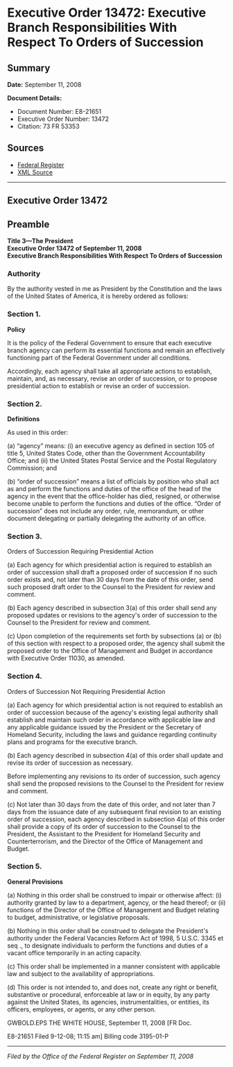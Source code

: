 # Executive Order 13472: Executive Branch Responsibilities With Respect To Orders of Succession

## Summary

**Date:** September 11, 2008

**Document Details:**
- Document Number: E8-21651
- Executive Order Number: 13472
- Citation: 73 FR 53353

## Sources
- [Federal Register](https://www.federalregister.gov/documents/2008/09/15/E8-21651/executive-branch-responsibilities-with-respect-to-orders-of-succession)
- [XML Source](https://www.federalregister.gov/documents/full_text/xml/2008/09/15/E8-21651.xml)

---

## Executive Order 13472

## Preamble

**Title 3—The President**  
**Executive Order 13472 of September 11, 2008**  
**Executive Branch Responsibilities With Respect To Orders of Succession**

### Authority

By the authority vested in me as President by the Constitution and the laws of the United States of America, it is hereby ordered as follows:
### Section 1.

**Policy**

It is the policy of the Federal Government to ensure that each executive branch agency can perform its essential functions and remain an effectively functioning part of the Federal Government under all conditions.

Accordingly, each agency shall take all appropriate actions to establish, maintain, and, as necessary, revise an order of succession, or to propose presidential action to establish or revise an order of succession.
### Section 2.

**Definitions**

As used in this order:

(a) “agency” means:
    (i) an executive agency as defined in section 105 of title 5, United States Code, other than the Government Accountability Office; and
    (ii) the United States Postal Service and the Postal Regulatory Commission; and

(b) “order of succession” means a list of officials by position who shall act as and perform the functions and duties of the office of the head of the agency in the event that the office-holder has died, resigned, or otherwise become unable to perform the functions and duties of the office.  “Order of succession” does not include any order, rule, memorandum, or other document delegating or partially delegating the authority of an office.
### Section 3.

Orders of Succession Requiring Presidential Action 

(a) Each agency for which presidential action is required to establish an order of succession shall draft a proposed order of  succession if no such order exists and, not later than 30 days from the date of this order, send such proposed draft order to the Counsel to the President for review and comment.

(b) Each agency described in subsection 3(a) of this order shall send any proposed updates or revisions to the agency's order of succession to the Counsel to the President for review and comment.

(c) Upon completion of the requirements set forth by subsections (a) or (b) of this section with respect to a proposed order, the agency shall submit the proposed order to the Office of Management and Budget in accordance with Executive Order 11030, as amended.
### Section 4.

Orders of Succession Not Requiring Presidential Action 

(a) Each agency for which presidential action is not required to establish an order of succession because of the agency's existing legal authority shall establish and maintain such order in accordance with applicable law and any applicable guidance issued by the President or the Secretary of Homeland Security, including the laws and guidance regarding continuity plans and programs for the executive branch.

(b) Each agency described in subsection 4(a) of this order shall update and revise its order of succession as necessary.

Before implementing any revisions to its order of succession, such agency shall send the proposed revisions to the Counsel to the President for review and comment.

(c) Not later than 30 days from the date of this order, and not later than 7 days from the issuance date of any subsequent final revision 
to an existing order of succession, each agency described in subsection 4(a) of this order shall provide a copy of its order of succession to the Counsel to the President,  the Assistant to the President for Homeland Security and Counterterrorism, and the Director of the Office of Management and Budget.
### Section 5.

**General Provisions**

(a) Nothing in this order shall be construed to impair or otherwise affect:
    (i) authority granted by law to a department, agency, or the head thereof; or
    (ii) functions of the Director of the Office of Management and Budget relating to budget, administrative, or legislative proposals.

(b) Nothing in this order shall be construed to delegate the President's authority under the Federal Vacancies Reform Act of 1998, 5 U.S.C. 3345 
et seq
., to designate individuals to perform the functions and duties of a vacant office temporarily in an acting capacity.

(c) This order shall be implemented in a manner consistent with applicable law and subject to the availability of appropriations.

(d) This order is not intended to, and does not, create any right or benefit, substantive or procedural, enforceable at law or in equity, by any party against the United States, its agencies, instrumentalities, or entities, its officers, employees, or agents, or any other person.

GWBOLD.EPS
THE WHITE HOUSE,
September 11, 2008
[FR Doc.

E8-21651
Filed 9-12-08; 11:15 am]
Billing code 3195-01-P

---

*Filed by the Office of the Federal Register on September 11, 2008*
